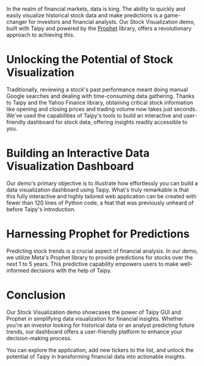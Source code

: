 In the realm of financial markets, data is king. The ability to quickly and easily visualize 
historical stock data and make predictions is a game-changer for investors and financial 
analysts. Our Stock Visualization demo, built with Taipy and powered by the 
[Prophet](https://facebook.github.io/prophet/docs/quick_start.html) library, offers a 
revolutionary approach to achieving this.


# Unlocking the Potential of Stock Visualization

Traditionally, reviewing a stock's past performance meant doing manual Google searches and dealing 
with time-consuming data gathering. Thanks to Taipy and the Yahoo Finance library, obtaining critical stock 
information like opening and closing prices and trading volume now takes just seconds. We've used the capabilities 
of Taipy's tools to build an interactive and user-friendly dashboard for stock data, 
offering insights readily accessible to you.


# Building an Interactive Data Visualization Dashboard

Our demo's primary objective is to illustrate how effortlessly you can build a data visualization dashboard using Taipy. 
What's truly remarkable is that this fully interactive and highly tailored web application 
can be created with fewer than 120 lines of Python code, a feat that was previously unheard 
of before Taipy's introduction.


# Harnessing Prophet for Predictions

Predicting stock trends is a crucial aspect of financial analysis. In our demo, we utilize 
Meta's Prophet library to provide predictions for stocks over the next 1 to 5 years. This 
predictive capability empowers users to make well-informed decisions with the help of Taipy.


# Conclusion

Our Stock Visualization demo showcases the power of Taipy GUI and Prophet in simplifying data 
visualization for financial insights. Whether you're an investor looking for historical data or 
an analyst predicting future trends, our dashboard offers a user-friendly platform to enhance 
your decision-making process.

You can explore the application, add new tickers to the list, and unlock the potential of Taipy 
in transforming financial data into actionable insights.
